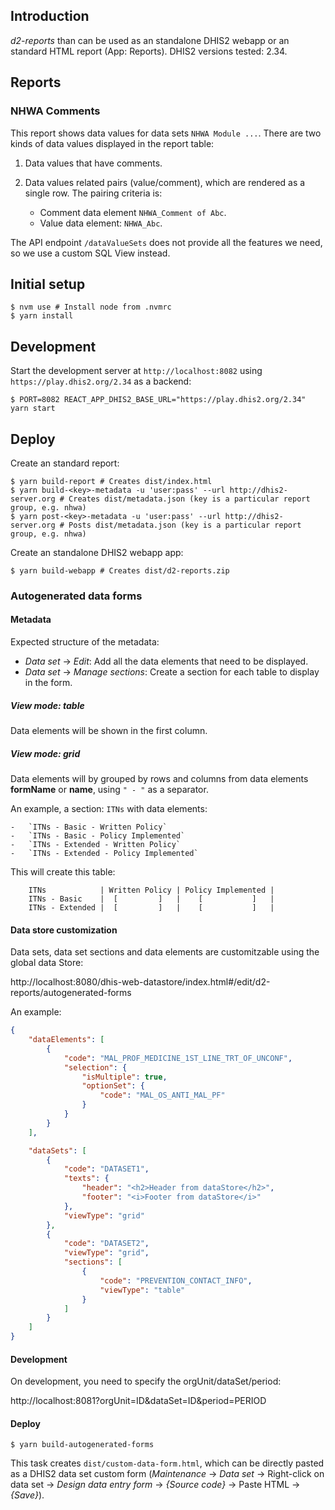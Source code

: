 ## Introduction

_d2-reports_ than can be used as an standalone DHIS2 webapp or an standard HTML report (App: Reports). DHIS2 versions tested: 2.34.

## Reports

### NHWA Comments

This report shows data values for data sets `NHWA Module ...`. There are two kinds of data values displayed in the report table:

1. Data values that have comments.
2. Data values related pairs (value/comment), which are rendered as a single row. The pairing criteria is:

    - Comment data element `NHWA_Comment of Abc`.
    - Value data element: `NHWA_Abc`.

The API endpoint `/dataValueSets` does not provide all the features we need, so we use a custom SQL View instead.

## Initial setup

```
$ nvm use # Install node from .nvmrc
$ yarn install
```

## Development

Start the development server at `http://localhost:8082` using `https://play.dhis2.org/2.34` as a backend:

```
$ PORT=8082 REACT_APP_DHIS2_BASE_URL="https://play.dhis2.org/2.34" yarn start
```

## Deploy

Create an standard report:

```
$ yarn build-report # Creates dist/index.html
$ yarn build-<key>-metadata -u 'user:pass' --url http://dhis2-server.org # Creates dist/metadata.json (key is a particular report group, e.g. nhwa)
$ yarn post-<key>-metadata -u 'user:pass' --url http://dhis2-server.org # Posts dist/metadata.json (key is a particular report group, e.g. nhwa)
```

Create an standalone DHIS2 webapp app:

```
$ yarn build-webapp # Creates dist/d2-reports.zip
```

### Autogenerated data forms

#### Metadata

Expected structure of the metadata:

-   _Data set_ -> _Edit_: Add all the data elements that need to be displayed.
-   _Data set_ -> _Manage sections_: Create a section for each table to display in the form.

##### View mode: table

Data elements will be shown in the first column.

##### View mode: grid

Data elements will by grouped by rows and columns from data elements **formName** or **name**,
using `" - "` as a separator.

An example, a section: `ITNs` with data elements:

    -   `ITNs - Basic - Written Policy`
    -   `ITNs - Basic - Policy Implemented`
    -   `ITNs - Extended - Written Policy`
    -   `ITNs - Extended - Policy Implemented`

This will create this table:

```
    ITNs            | Written Policy | Policy Implemented |
    ITNs - Basic    |  [         ]   |    [           ]   |
    ITNs - Extended |  [         ]   |    [           ]   |
```

#### Data store customization

Data sets, data set sections and data elements are customitzable using the global data Store:

http://localhost:8080/dhis-web-datastore/index.html#/edit/d2-reports/autogenerated-forms

An example:

```json
{
    "dataElements": [
        {
            "code": "MAL_PROF_MEDICINE_1ST_LINE_TRT_OF_UNCONF",
            "selection": {
                "isMultiple": true,
                "optionSet": {
                    "code": "MAL_OS_ANTI_MAL_PF"
                }
            }
        }
    ],

    "dataSets": [
        {
            "code": "DATASET1",
            "texts": {
                "header": "<h2>Header from dataStore</h2>",
                "footer": "<i>Footer from dataStore</i>"
            },
            "viewType": "grid"
        },
        {
            "code": "DATASET2",
            "viewType": "grid",
            "sections": [
                {
                    "code": "PREVENTION_CONTACT_INFO",
                    "viewType": "table"
                }
            ]
        }
    ]
}
```

#### Development

On development, you need to specify the orgUnit/dataSet/period:

http://localhost:8081?orgUnit=ID&dataSet=ID&period=PERIOD

#### Deploy

```
$ yarn build-autogenerated-forms
```

This task creates `dist/custom-data-form.html`, which can be directly pasted as a DHIS2 data
set custom form (_Maintenance_ -> _Data set_ -> Right-click on data set -> _Design
data entry form_ -> _{Source code}_ -> Paste HTML -> _{Save}_).
